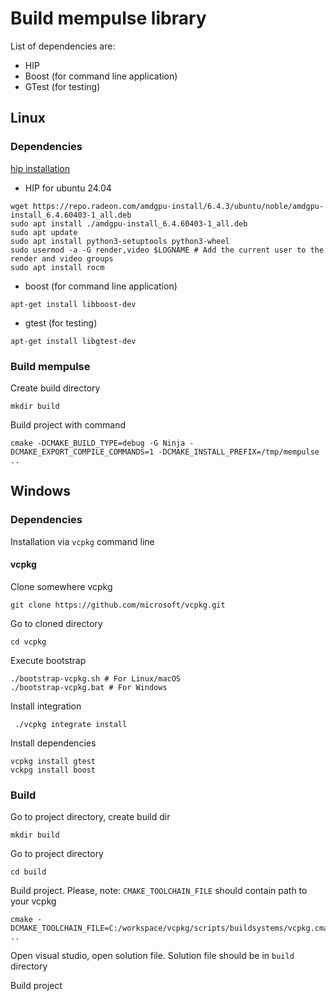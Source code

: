 # Build mempulse library

List of dependencies are:
* HIP
* Boost (for command line application)
* GTest (for testing)

## Linux

### Dependencies

[hip installation](https://rocm.docs.amd.com/projects/install-on-linux/en/latest/install/quick-start.html)

* HIP for ubuntu 24.04

```
wget https://repo.radeon.com/amdgpu-install/6.4.3/ubuntu/noble/amdgpu-install_6.4.60403-1_all.deb
sudo apt install ./amdgpu-install_6.4.60403-1_all.deb
sudo apt update
sudo apt install python3-setuptools python3-wheel
sudo usermod -a -G render,video $LOGNAME # Add the current user to the render and video groups
sudo apt install rocm
```

* boost (for command line application)
```
apt-get install libboost-dev
```

* gtest (for testing)

```
apt-get install libgtest-dev
```

### Build mempulse

Create build directory
```
mkdir build
```

Build project with command

```
cmake -DCMAKE_BUILD_TYPE=debug -G Ninja -DCMAKE_EXPORT_COMPILE_COMMANDS=1 -DCMAKE_INSTALL_PREFIX=/tmp/mempulse ..
```

## Windows


### Dependencies

Installation via `vcpkg` command line

#### vcpkg

Clone somewhere vcpkg

```
git clone https://github.com/microsoft/vcpkg.git
```

Go to cloned directory 

```
cd vcpkg
```

Execute bootstrap
```
./bootstrap-vcpkg.sh # For Linux/macOS
./bootstrap-vcpkg.bat # For Windows
```
Install integration 
```
 ./vcpkg integrate install
```

Install dependencies
```
vcpkg install gtest
vckpg install boost
```

### Build

Go to project directory, create build dir
```
mkdir build
```
Go to project directory
```
cd build
```

Build project. Please, note: `CMAKE_TOOLCHAIN_FILE` should contain path to your vcpkg
```
cmake -DCMAKE_TOOLCHAIN_FILE=C:/workspace/vcpkg/scripts/buildsystems/vcpkg.cmake ..
```

Open visual studio, open solution file. Solution file should be in `build` directory

Build project
